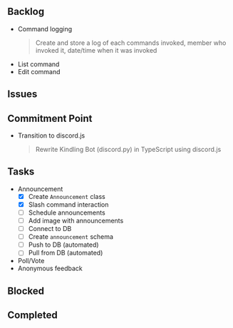 ## Backlog

- Command logging
    > Create and store a log of each commands invoked, member who invoked it, date/time when it was invoked
- List command
- Edit command

## Issues


## Commitment Point

- Transition to discord.js
    > Rewrite Kindling Bot (discord.py) in TypeScript using discord.js

## Tasks

- Announcement
    * [x] Create `Announcement` class
    * [x] Slash command interaction
    * [ ] Schedule announcements
    * [ ] Add image with announcements
    * [ ] Connect to DB
    * [ ] Create `announcement` schema
    * [ ] Push to DB (automated)
    * [ ] Pull from DB (automated)
- Poll/Vote
- Anonymous feedback

## Blocked


## Completed

